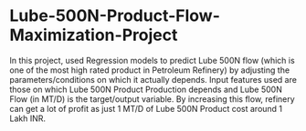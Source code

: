 # Lube-500N-Product-Flow-Maximization-Project

In this project, used Regression models to predict Lube 500N flow (which is one of the most high rated product in Petroleum Refinery) by adjusting the parameters/conditions on which it actually depends. Input features used are those on which Lube 500N Product Production depends and Lube 500N Flow (in MT/D) is the target/output variable. By increasing this flow, refinery can get a lot of profit as just 1 MT/D of Lube 500N Product cost around 1 Lakh INR. 
